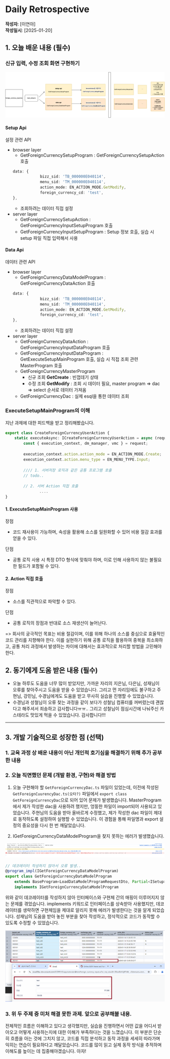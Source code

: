 # Daily Retrospective  
**작성자**: [이연아]  
**작성일시**: [2025-01-20]  

## 1. 오늘 배운 내용 (필수)  
### 신규 입력, 수정 조회 화면 구현하기
<img src = "../ref/이연아_이미지/250120_2.png">

#### Setup Api
설정 관련 API
- browser layer
	- GetForeignCurrencySetupProgram : GetForeignCurrencySetupAction 호출
	```typescript
	data: {
				bizz_sid: 'TB_000000E040114',
				menu_sid: 'TM_000000E040114',
				action_mode: EN_ACTION_MODE.GetModify,
				foreign_currency_cd: 'test',
	},
	```
	- 조회하려는 데이터 직접 설정
- server layer
	- GetForeignCurrencySetupAction : GetForeignCurrencyInputSetupProgram 호출
	- GetForeignCurrencyInputSetupProgram : Setup 정보 호출, 실습 시 setup 파일 직접 입력해서 사용

#### Data Api
데이터 관련 API
- browser layer
	- GetForeignCurrencyDataModelProgram : GetForeignCurrencyDataAction 호출
	```typescript
	data: {
				bizz_sid: 'TB_000000E040114',
				menu_sid: 'TM_000000E040114',
				action_mode: EN_ACTION_MODE.GetModify,
				foreign_currency_cd: 'test',
	},
	```
	- 조회하려는 데이터 직접 설정
- server layer
	- GetForeignCurrencyDataAction : GetForeignCurrencyInputDataProgram 호출
	- GetForeignCurrencyInputDataProgram : GetExecuteSetupMainProgram 호출, 실습 시 직접 조회 관련 MasterProgram 호출
	- GetForeignCurrencyMasterProgram
		- 신규 조회 **GetCreate** : 빈껍데기 상태 
		- 수정 조회 **GetModify** : 조회 시 데이터 필요, master program => dac => select 순서로 데이터 가져옴
	- GetForeignCurrencyDac : 실제 esql을 통한 데이터 조회

### ExecuteSetupMainProgram의 이해
지난 과제에 대한 피드백을 받고 정리해봤습니다.

```typescript
export class CreateForeignCurrencyUserAction {
    static executeAsync: ICreateForeignCurrencyUserAction = async (request) => {
        const { execution_context, dm_manager, vmc } = request;

        execution_context.action.action_mode = EN_ACTION_MODE.Create;
        execution_context.action.menu_type = EN_MENU_TYPE.Input;

        //// 1. 서버저장 로직과 같은 공통 프로그램 호출
        // todo..
   
        // 2. 서버 Action 직접 호출
               ....
}
```

#### 1. ExecuteSetupMainProgram 사용
장점
- 코드 재사용이 가능하며, 속성을 활용해 소스를 일원화할 수 있어 비용 절감 효과를 얻을 수 있다.

단점
- 공통 로직 사용 시 특정 DTO 형식에 맞춰야 하며, 이로 인해 사용하지 않는 불필요한 필드가 포함될 수 있다.

#### 2. Action 직접 호출
장점
- 소스를 직관적으로 파악할 수 있다.

단점 
- 공통 로직의 장점과 반대로 소스 재생산이 늘어난다.

=> 회사의 궁극적인 목표는 비용 절감이며, 이를 위해 하나의 소스를 중심으로 효율적인 코드 관리를 지향해야 한다. 이를 실현하기 위해 공통 로직을 활용하여 중복을 최소화하고, 공통 처리 과정에서 발생하는 차이에 대해서는 효과적으로 처리할 방법을 고민해야 한다.
	

## 2. 동기에게 도움 받은 내용 (필수)
- 오늘 하루도 도움을 너무 많이 받았지만, 가까운 자리의 지은님, 다은님, 성재님이 오류를 찾아주시고 도움을 받을 수 있었습니다. 그리고 먼 자리임에도 불구하고 주현님, 강민님, 수경님에게도 도움을 받고 무사히 실습을 진행할 수 있었습니다.
- 수경님과 성철님이 오류 찾는 과정을 같이 보다가 성철님 컴퓨터를 꺼버렸는데 괜찮다고 해주셔서 죄송하고 감사합니다ㅠㅠ.. 그리고 성철님이 점심시간에 나눠주신 카스테라도 맛있게 먹을 수 있었습니다. 감사합니다!!! 

---

## 3. 개발 기술적으로 성장한 점 (선택)
### 1. 교육 과정 상 배운 내용이 아닌 개인적 호기심을 해결하기 위해 추가 공부한 내용
### 2. 오늘 직면했던 문제 (개발 환경, 구현)와 해결 방법
1. 오늘 구현해야 할 `GetForeignCurrencyDac.ts` 파일이 있었는데, 이전에 작성된 `GetForeignCuurencyDac.ts(오타?)` 파일에서 `export class GetForeignCurrencyDac`으로 되어 있어 문제가 발생했습니다.
MasterProgram에서 제가 작성한 dac을 사용하려 했지만, 엉뚱한 파일이 import되어 사용되고 있었습니다. 주현님의 도움을 받아 올바르게 수정했고, 제가 작성한 dac 파일이 제대로 동작하도록 설정하여 실행할 수 있었습니다. 이 경험을 통해 파일명과 export 설정의 중요성을 다시 한 번 깨달았습니다.

2. IGetForeignCurrencyDataModelProgram을 찾지 못하는 에러가 발생했습니다.
<img src = "../ref/이연아_이미지/250120_3.png">

```typescript
// 데코레이터 작성하지 않아서 오류 발생..
@program_impl(IGetForeignCurrencyDataModelProgram)
export class GetForeignCurrencyDataModelProgram
	extends BaseProgram<LoadDataModelProgramRequestDto, Partial<ISetup>>
	implements IGetForeignCurrencyDataModelProgram
```

위와 같이 데코레이터를 작성하지 않아 인터페이스와 구현체 간의 매핑이 이루어지지 않는 문제를 겪었습니다.
implements 키워드로 인터페이스를 상속받아 사용했지만, 데코레이터를 생략하면 구현체임을 제대로 알리지 못해 에러가 발생한다는 것을 알게 되었습니다.
성재님의 도움을 받아 놓친 부분을 찾아 작성하고, 정삭적으로 코드가 동작할 수 있도록 수정할 수 있었습니다.

<img src = "../ref/이연아_이미지/250120_1.png">


### 3. 위 두 주제 중 미처 해결 못한 과제. 앞으로 공부해볼 내용.
전체적인 흐름은 이해하고 있다고 생각했지만, 실습을 진행하면서 어떤 값을 어디서 받아오고 어떻게 사용하는지에 대한 이해가 부족하다는 것을 느꼈습니다. 이 부분은 단순히 흐름을 아는 것에 그치지 않고, 코드를 직접 분석하고 동작 과정을 세세히 따라가며 익히는 연습이 필요하다고 깨달았습니다. 코드를 많이 읽고 실제 동작 방식을 추적하며 이해도를 높이는 데 집중해야겠습니다. 아자!